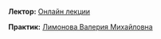 **Лектор:** [Онлайн лекции](https://www.youtube.com/playlist?list=PLYWinHc8HXR1GB1CYLndkmQ0cHExCZlsu)

**Практик:** [Лимонова Валерия Михайловна](https://my.itmo.ru/persons/229432?p=1&q=Лимонова%20Валерия%20Михайловна)
